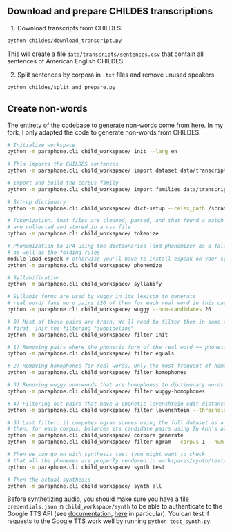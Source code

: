 ## Download and prepare CHILDES transcriptions

1) Download transcripts from CHILDES:

```bash
python childes/download_transcript.py
```

This will create a file `data/transcripts/sentences.csv` that contain all sentences of American English CHILDES.

2) Split sentences by corpora in `.txt` files and remove unused speakers

```bash
python childes/split_and_prepare.py
```

## Create non-words

The entirety of the codebase to generate non-words come from [here](https://gitlab.cognitive-ml.fr/htiteux/paraphone).
In my fork, I only adapted the code to generate non-words from CHILDES.

```bash
# Initialize workspace
python -m paraphone.cli child_workspace/ init --lang en

# This imports the CHILDES sentences
python -m paraphone.cli child_workspace/ import dataset data/transcripts/text/ --type childes --copy

# Import and build the corpus family
python -m paraphone.cli child_workspace/ import families data/transcripts/text/metadata.csv

# Set-up dictionary
python -m paraphone.cli child_workspace/ dict-setup --celex_path /scratch1/data/raw_data/CELEX2/english/epw/epw.cd

# Tokenization: text files are cleaned, parsed, and that found a match in the dictionaries
# are collected and stored in a csv file
python -m paraphone.cli child_workspace/ tokenize

# Phonemization to IPA using the dictionaries (and phonemizer as a fallback), 
# as well as the folding rules
module load espeak # otherwise you'll have to install espeak on your system
python -m paraphone.cli child_workspace/ phonemize

# Syllabification
python -m paraphone.cli child_workspace/ syllabify

# Syllabic forms are used by wuggy in its lexicon to generate
# real word/ fake word pairs (20 of them for each real word in this case)
python -m paraphone.cli child_workspace/ wuggy --num-candidates 20

# 0) Most of these pairs are trash. We'll need to filter them in some consecutive steps:
# first, init the filtering "subpipeline"
python -m paraphone.cli child_workspace/ filter init

# 1) Removing pairs where the phonetic form of the real word == phonetic form of fake word
python -m paraphone.cli child_workspace/ filter equals

# 2) Removing homophones for real words. Only the most frequent of homophone is kept
python -m paraphone.cli child_workspace/ filter homophones

# 3) Removing wuggy non-words that are homophones to dictionnary words
python -m paraphone.cli child_workspace/ filter wuggy-homophones

# 4) Filtering out pairs that have a phonetic levenshtein edit distance > 2
python -m paraphone.cli child_workspace/ filter levenshtein --threshold 2

# 5) Last filter: it computes ngram scores using the full dataset as a basis,
# then, for each corpus, balances its candidate pairs using Tu Anh's algorithm
python -m paraphone.cli child_workspace/ corpora generate
python -m paraphone.cli child_workspace/ filter ngram --corpus 1 --num-to-keep 10

# Then we can go on with synthesis test (you might want to check 
# that all the phonemes are properly rendered in workspaces/synth/test/
python -m paraphone.cli child_workspace/ synth test

# Then the actual synthesis
python -m paraphone.cli child_workspace/ synth all
```

Before synthetizing audio, you should make sure you have a file `credentials.json` in `child_workspace/synth` to be able to authenticate to the Google TTS API (see [documentation](https://cloud.google.com/docs/authentication), [here](https://cloud.google.com/docs/authentication/production) in particular).
You can test if requests to the Google TTS work well by running `python test_synth.py`.